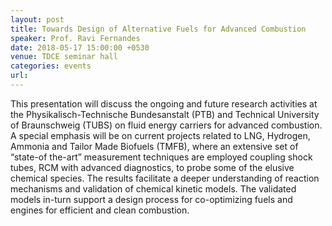 ```yaml
---
layout: post
title: Towards Design of Alternative Fuels for Advanced Combustion
speaker: Prof. Ravi Fernandes
date: 2018-05-17 15:00:00 +0530
venue: TDCE seminar hall
categories: events
url: 
---
```

This presentation will discuss the ongoing and future research activities at the Physikalisch-Technische Bundesanstalt (PTB) and Technical University of Braunschweig (TUBS) on fluid energy carriers for advanced combustion. 
A special emphasis will be on current projects related to LNG, Hydrogen, Ammonia and Tailor Made Biofuels (TMFB), where an extensive set of “state-of the-art” measurement techniques are employed coupling shock tubes, RCM with advanced diagnostics, to probe some of the elusive chemical species. The results facilitate a deeper understanding of reaction mechanisms and validation of chemical kinetic models. The validated models in-turn support a design process for co-optimizing fuels and engines for efficient and clean combustion.

